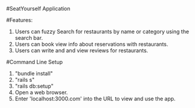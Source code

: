 #SeatYourself Application

#Features:
1. Users can fuzzy Search for restaurants by name or category using the search bar.
2. Users can book view info about reservations with restaurants.
3. Users can write and and view reviews for restaurants.

#Command Line Setup
1. "bundle install"
2. "rails s"
3. "rails db:setup"
4. Open a web browser.
5. Enter 'localhost:3000.com' into the URL to view and use the app.
